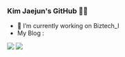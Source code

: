### Kim Jaejun's GitHub 🖐🏻
- 🔭 I’m currently working on Biztech_I
- My Blog : 
<img src="https://img.shields.io/badge/Python-3776AB?style=for-the-badge&logo=Python&logoColor=white">
<a href="https://velog.io/@mongu_93" target="_blank"><img src="https://img.shields.io/badge/Velog-20C997?style=social&logo=Velog&logoColor=green"></a>

<!--
**zpka14/zpka14** is a ✨ _special_ ✨ repository because its `README.md` (this file) appears on your GitHub profile.

Here are some ideas to get you started:

- 🔭 I’m currently working on ...
- 🌱 I’m currently learning ...
- 👯 I’m looking to collaborate on ...
- 🤔 I’m looking for help with ...
- 💬 Ask me about ...
- 📫 How to reach me: ...
- 😄 Pronouns: ...
- ⚡ Fun fact: ...
-->
